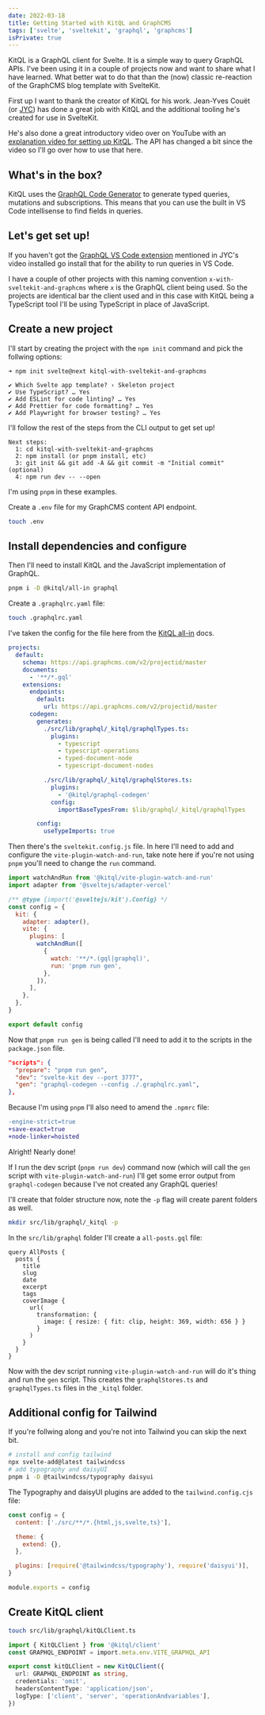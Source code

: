 ```yaml
---
date: 2022-03-18
title: Getting Started with KitQL and GraphCMS
tags: ['svelte', 'sveltekit', 'graphql', 'graphcms']
isPrivate: true
---
```


KitQL is a GraphQL client for Svelte. It is a simple way to query
GraphQL APIs. I've been using it in a couple of projects now and want
to share what I have learned. What better wat to do that than the
(now) classic re-reaction of the GraphCMS blog template with
SvelteKit.

First up I want to thank the creator of KitQL for his work. Jean-Yves
Couët (or [JYC]) has done a great job with KitQL and the additional
tooling he's created for use in SvelteKit.

He's also done a great introductory video over on YouTube with an
[explanation video for setting up KitQL]. The API has changed a bit
since the video so I'll go over how to use that here.

## What's in the box?

KitQL uses the [GraphQL Code Generator] to generate typed queries,
mutations and subscriptions. This means that you can use the built in
VS Code intellisense to find fields in queries.

## Let's get set up!

If you haven't got the [GraphQL VS Code extension] mentioned in JYC's
video installed go install that for the ability to run queries in VS
Code.

I have a couple of other projects with this naming convention
`x-with-sveltekit-and-graphcms` where `x` is the GraphQL client being
used. So the projects are identical bar the client used and in this
case with KitQL being a TypeScript tool I'll be using TypeScript in
place of JavaScript.

## Create a new project

I'll start by creating the project with the `npm init` command and
pick the follwing options:

```text
➜ npm init svelte@next kitql-with-sveltekit-and-graphcms

✔ Which Svelte app template? › Skeleton project
✔ Use TypeScript? … Yes
✔ Add ESLint for code linting? … Yes
✔ Add Prettier for code formatting? … Yes
✔ Add Playwright for browser testing? … Yes
```

I'll follow the rest of the steps from the CLI output to get set up!

```text
Next steps:
  1: cd kitql-with-sveltekit-and-graphcms
  2: npm install (or pnpm install, etc)
  3: git init && git add -A && git commit -m "Initial commit" (optional)
  4: npm run dev -- --open
```

I'm using `pnpm` in these examples.

Create a `.env` file for my GraphCMS content API endpoint.

```bash
touch .env
```

## Install dependencies and configure

Then I'll need to install KitQL and the JavaScript implementation of
GraphQL.

```bash
pnpm i -D @kitql/all-in graphql
```

Create a `.graphqlrc.yaml` file:

```bash
touch .graphqlrc.yaml
```

I've taken the config for the file here from the [KitQL all-in] docs.

```yaml
projects:
  default:
    schema: https://api.graphcms.com/v2/projectid/master
    documents:
      - '**/*.gql'
    extensions:
      endpoints:
        default:
          url: https://api.graphcms.com/v2/projectid/master
      codegen:
        generates:
          ./src/lib/graphql/_kitql/graphqlTypes.ts:
            plugins:
              - typescript
              - typescript-operations
              - typed-document-node
              - typescript-document-nodes

          ./src/lib/graphql/_kitql/graphqlStores.ts:
            plugins:
              - '@kitql/graphql-codegen'
            config:
              importBaseTypesFrom: $lib/graphql/_kitql/graphqlTypes

        config:
          useTypeImports: true
```

Then there's the `sveltekit.config.js` file. In here I'll need to add
and configure the `vite-plugin-watch-and-run`, take note here if
you're not using `pnpm` you'll need to change the `run` command.

```js
import watchAndRun from '@kitql/vite-plugin-watch-and-run'
import adapter from '@sveltejs/adapter-vercel'

/** @type {import('@sveltejs/kit').Config} */
const config = {
  kit: {
    adapter: adapter(),
    vite: {
      plugins: [
        watchAndRun([
          {
            watch: '**/*.(gql|graphql)',
            run: 'pnpm run gen',
          },
        ]),
      ],
    },
  },
}

export default config
```

Now that `pnpm run gen` is being called I'll need to add it to the
scripts in the `package.json` file.

```json
"scripts": {
  "prepare": "pnpm run gen",
  "dev": "svelte-kit dev --port 3777",
  "gen": "graphql-codegen --config ./.graphqlrc.yaml",
},
```

Because I'm using `pnpm` I'll also need to amend the `.npmrc` file:

```diff
-engine-strict=true
+save-exact=true
+node-linker=hoisted
```

Alright! Nearly done!

If I run the dev script (`pnpm run dev`) command now (which will call
the `gen` script with `vite-plugin-watch-and-run`) I'll get some error
output from `graphql-codegen` because I've not created any GraphQL
queries!

I'll create that folder structure now, note the `-p` flag will create
parent folders as well.

```bash
mkdir src/lib/graphql/_kitql -p
```

In the `src/lib/graphql` folder I'll create a `all-posts.gql` file:

```gql
query AllPosts {
  posts {
    title
    slug
    date
    excerpt
    tags
    coverImage {
      url(
        transformation: {
          image: { resize: { fit: clip, height: 369, width: 656 } }
        }
      )
    }
  }
}
```

Now with the dev script running `vite-plugin-watch-and-run` will do
it's thing and run the `gen` script. This creates the
`graphqlStores.ts` and `graphqlTypes.ts` files in the `_kitql` folder.

## Additional config for Tailwind

If you're follwing along and you're not into Tailwind you can skip the
next bit.

```bash
# install and config tailwind
npx svelte-add@latest tailwindcss
# add typography and daisyUI
pnpm i -D @tailwindcss/typography daisyui
```

The Typography and daisyUI plugins are added to the
`tailwind.config.cjs` file:

```js
const config = {
  content: ['./src/**/*.{html,js,svelte,ts}'],

  theme: {
    extend: {},
  },

  plugins: [require('@tailwindcss/typography'), require('daisyui')],
}

module.exports = config
```

## Create KitQL client

```bash
touch src/lib/graphql/kitQLClient.ts
```

```ts
import { KitQLClient } from '@kitql/client'
const GRAPHQL_ENDPOINT = import.meta.env.VITE_GRAPHQL_API

export const kitQLClient = new KitQLClient({
  url: GRAPHQL_ENDPOINT as string,
  credentials: 'omit',
  headersContentType: 'application/json',
  logType: ['client', 'server', 'operationAndvariables'],
})
```

<!-- Links -->

[graphql code generator]: https://www.graphql-code-generator.com/
[graphql vs code extension]:
  https://marketplace.visualstudio.com/items?itemName=GraphQL.vscode-graphql
[explanation video for setting up kitql]:
  https://www.youtube.com/watch?v=6pH4fnFN70w
[jyc]: https://twitter.com/jycouet
[kitql all-in]:
  https://github.com/jycouet/kitql/tree/main/packages/all-in
